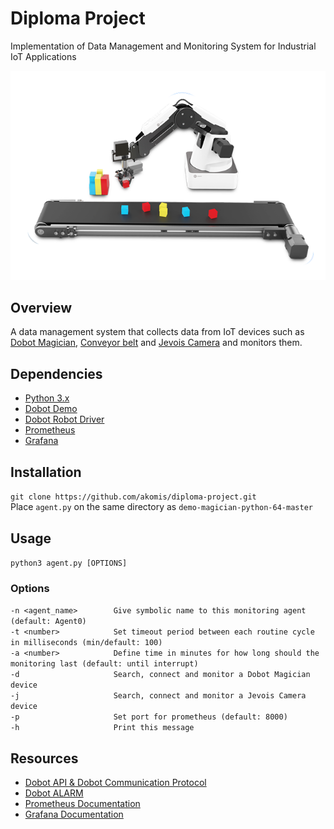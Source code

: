 # Diploma Project
Implementation of Data Management and Monitoring System for Industrial IoT Applications

<div align="center">
<img alt="Dobot Magician with Belt" src="/pics/dobot-magician-belt.png">
</div>

## Overview
A data management system that collects data from IoT devices such as [Dobot Magician](https://www.dobot.cc/dobot-magician/product-overview.html), [Conveyor belt](https://www.dobot.cc/products/conveyor-belt-kit-overview.html) and [Jevois Camera](http://www.jevois.org/) and monitors them.


## Dependencies
- [Python 3.x](https://www.python.org/downloads/windows/)
- [Dobot Demo](https://www.dobot.cc/downloadcenter/dobot-magician.html?sub_cat=72#sub-download)
- [Dobot Robot Driver](https://www.dobot.cc/downloadcenter/dobot-magician.html?sub_cat=70#sub-download)
- [Prometheus](https://prometheus.io/download/)
- [Grafana](https://grafana.com/grafana/download?platform=windows)


## Installation
`git clone https://github.com/akomis/diploma-project.git`   
Place `agent.py` on the same directory as `demo-magician-python-64-master`


## Usage
`python3 agent.py [OPTIONS]`  


### Options
`-n <agent_name>		Give symbolic name to this monitoring agent (default: Agent0)`  
`-t <number>			Set timeout period between each routine cycle in milliseconds (min/default: 100)`  
`-a <number>			Define time in minutes for how long should the monitoring last (default: until interrupt)`  
`-d						Search, connect and monitor a Dobot Magician device`  
`-j						Search, connect and monitor a Jevois Camera device`  
`-p						Set port for prometheus (default: 8000)`  
`-h						Print this message`  


## Resources
- [Dobot API & Dobot Communication Protocol](https://www.dobot.cc/downloadcenter/dobot-magician.html?sub_cat=72#sub-download)
- [Dobot ALARM](http://www.dobot.it/wp-content/uploads/2018/03/dobot-magician-alarm-en.pdf)
- [Prometheus Documentation](https://prometheus.io/docs/introduction/overview/)
- [Grafana Documentation](https://grafana.com/docs/)
